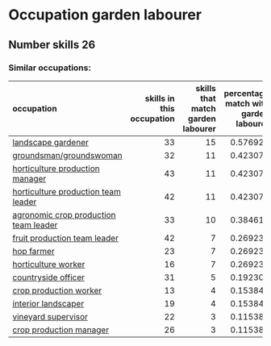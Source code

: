 # Occupation garden labourer
## Number skills 26
### Similar occupations:
| occupation                                                                        |   skills in this occupation |   skills that match garden labourer |   percentage match with garden labourer |   skills not in garden labourer |
|:----------------------------------------------------------------------------------|----------------------------:|------------------------------------:|----------------------------------------:|--------------------------------:|
| [landscape gardener](landscape_gardener.md)                                       |                          33 |                                  15 |                                0.576923 |                              18 |
| [groundsman/groundswoman](groundsman-groundswoman.md)                             |                          32 |                                  11 |                                0.423077 |                              21 |
| [horticulture production manager](horticulture_production_manager.md)             |                          43 |                                  11 |                                0.423077 |                              32 |
| [horticulture production team leader](horticulture_production_team_leader.md)     |                          42 |                                  11 |                                0.423077 |                              31 |
| [agronomic crop production team leader](agronomic_crop_production_team_leader.md) |                          33 |                                  10 |                                0.384615 |                              23 |
| [fruit production team leader](fruit_production_team_leader.md)                   |                          42 |                                   7 |                                0.269231 |                              35 |
| [hop farmer](hop_farmer.md)                                                       |                          23 |                                   7 |                                0.269231 |                              16 |
| [horticulture worker](horticulture_worker.md)                                     |                          16 |                                   7 |                                0.269231 |                               9 |
| [countryside officer](countryside_officer.md)                                     |                          31 |                                   5 |                                0.192308 |                              26 |
| [crop production worker](crop_production_worker.md)                               |                          13 |                                   4 |                                0.153846 |                               9 |
| [interior landscaper](interior_landscaper.md)                                     |                          19 |                                   4 |                                0.153846 |                              15 |
| [vineyard supervisor](vineyard_supervisor.md)                                     |                          22 |                                   3 |                                0.115385 |                              19 |
| [crop production manager](crop_production_manager.md)                             |                          26 |                                   3 |                                0.115385 |                              23 |
